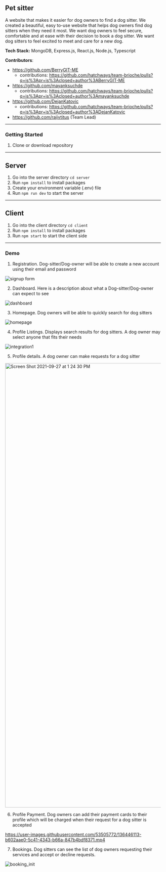## Pet sitter

A website that makes it easier for dog owners to find a dog sitter. We created a beautiful, easy to-use website that helps dog owners find dog sitters when they need it most. We want dog owners to feel secure, comfortable and at ease with their decision to book a dog sitter. We want dog sitters to feel excited to meet and care for a new dog.

**Tech Stack:** MongoDB, Express.js, React.js, Node.js, Typescript

**Contributors**:
- https://github.com/BerryGIT-ME
    - contributions: https://github.com/hatchways/team-brioche/pulls?q=is%3Apr+is%3Aclosed+author%3ABerryGIT-ME
- https://github.com/mayanksuchde
    - contributions: https://github.com/hatchways/team-brioche/pulls?q=is%3Apr+is%3Aclosed+author%3Amayanksuchde
- https://github.com/DejanKatovic
    - contributions: https://github.com/hatchways/team-brioche/pulls?q=is%3Apr+is%3Aclosed+author%3ADejanKatovic
- https://github.com/rajivtitus (Team Lead)

---

### Getting Started

1. Clone or download repository

---

## Server

1. Go into the server directory `cd server`
2. Run `npm install` to install packages
3. Create your environment variable (.env) file
4. Run `npm run dev` to start the server

---

## Client

1. Go into the client directory `cd client`
2. Run `npm install` to install packages
3. Run `npm start` to start the client side

---

### Demo

1. Registration. Dog-sitter/Dog-owner will be able to create a new account using their email and password

![signup form](https://user-images.githubusercontent.com/53505772/134494779-228bb459-7936-4588-b78f-6b00997dd49d.PNG)

2. Dashboard. Here is a description about what a Dog-sitter/Dog-owner can expect to see

![dashboard](https://user-images.githubusercontent.com/53505772/137092587-9c92148c-fa06-4786-9260-8370d9d7154f.PNG)

3. Homepage. Dog owners will be able to quickly search for dog sitters

![homepage](https://user-images.githubusercontent.com/53505772/135550767-8a3a8e98-e6fd-4262-bba4-7651174b0435.PNG)

4. Profile Listings. Displays search results for dog sitters. A dog owner may select anyone that fits their needs

![integration1](https://user-images.githubusercontent.com/53505772/135735413-5518fc4b-06c7-4506-87ff-758bf077fe3c.PNG)

5. Profile details. A dog owner can make requests for a dog sitter

<img width="1438" alt="Screen Shot 2021-09-27 at 1 24 30 PM" src="https://user-images.githubusercontent.com/6592064/134956424-ef2a42fc-000a-43ca-9d78-5a3feb47e3a3.png">

6. Profile Payment. Dog owners can add their payment cards to their profile which will be charged when their request for a dog sitter is accepted

https://user-images.githubusercontent.com/53505772/136446113-b602aae0-5c41-4343-b66a-847b4bdf8371.mp4

7. Bookings. Dog sitters can see the list of dog owners requesting their services and accept or decline requests.

![booking_init](https://user-images.githubusercontent.com/53505772/134063583-94ef9721-a7f4-421a-a94e-c0d0f22bcf3f.PNG)

